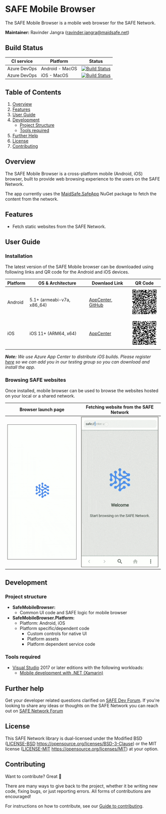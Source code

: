 # SAFE Mobile Browser

The SAFE Mobile Browser is a mobile web browser for the SAFE Network.

**Maintainer:** Ravinder Jangra (ravinder.jangra@maidsafe.net)

## Build Status

|CI service|Platform|Status|
|---|---|---|
|Azure DevOps|Android - MacOS| [![Build Status](https://dev.azure.com/maidsafe/SafeMobileBrowser/_apis/build/status/SafeMobileBrowser-%20Android%20-%20CI?branchName=master)](https://dev.azure.com/maidsafe/SafeMobileBrowser/_build/latest?definitionId=13&branchName=master) |
|Azure DevOps|iOS - MacOS| [![Build Status](https://dev.azure.com/maidsafe/SafeMobileBrowser/_apis/build/status/SafeMobileBrowser-%20iOS%20-%20CI?branchName=master)](https://dev.azure.com/maidsafe/SafeMobileBrowser/_build/latest?definitionId=14&branchName=master) |

## Table of Contents

1. [Overview](#Overview)
2. [Features](#Features)
3. [User Guide](#User-Guide)
4. [Development](#Development)
    * [Project Structure](#Project-structure)
    * [Tools required](#Tools-required)
5. [Further Help](#Further-Help)
6. [License](#License)
7. [Contributing](#Contributing)

## Overview

The SAFE Mobile Browser is a cross-platform mobile (Android, iOS) browser, built to provide web browsing experience to the users on the SAFE Network.

The app currently uses the [MaidSafe.SafeApp](https://www.nuget.org/packages/MaidSafe.SafeApp/) NuGet package to fetch the content from the network.

## Features

* Fetch static websites from the SAFE Network.

## User Guide

### Installation

The latest version of the SAFE Mobile browser can be downloaded using following links and QR code for the Android and iOS devices.

|Platform|OS & Architecture |Downlaod Link| QR Code|
|-|-|-|-|
|Android| 5.1+ (armeabi-v7a, x86_64) | [AppCenter](https://install.appcenter.ms/orgs/maidsafe-apps/apps/safe-mobile-browser/distribution_groups/community%20releases), [GitHub](https://github.com/maidsafe/safe-mobile-browser/releases) | <img src="docs/AppCenter-QR/android.png"  width="100" alt="Android-QR" /> |
|iOS    | iOS 11+ (ARM64, x64)       | [AppCenter](https://install.appcenter.ms/orgs/MaidSafe-Apps/apps/Safe-Mobile-Browser-1) | <img src="docs/AppCenter-QR/ios.png"  width="100" alt="iOS-QR" /> |

_**Note:** We use Azure App Center to distribute iOS builds. Please register [here](https://forms.gle/Svp7PU6dcf4ywmu19) so we can add you in our testing group so you can download and install the app._

### Browsing SAFE websites

Once installed, mobile browser can be used to browse the websites hosted on your local or a shared network.

| Browser launch page |Fetching website from the SAFE Network |
|:---:|:---:|
|<img src="docs/screenshots/launch-browser.gif"  width="250" alt="mobile-browser-homepage" />| <img src="docs/screenshots/load-website.gif"  width="250" alt="mobile-browser-homepage" /> |

## Development

### Project structure

* **SafeMobileBrowser:**
  * Common UI code and SAFE logic for mobile browser
* **SafeMobileBrowser.Platform:**
  * Platform: Android, iOS
  * Platform specific/dependent code
    * Custom controls for native UI
    * Platform assets
    * Platform dependent service code

### Tools required

* [Visual Studio](https://visualstudio.microsoft.com/) 2017 or later editions with the following workloads:
  * [Mobile development with .NET (Xamarin)](https://visualstudio.microsoft.com/vs/visual-studio-workloads/)

## Further help

Get your developer related questions clarified on [SAFE Dev Forum](https://forum.safedev.org/). If you're looking to share any ideas or thoughts on the SAFE Network you can reach out on [SAFE Network Forum](https://safenetforum.org/)

## License

This SAFE Network library is dual-licensed under the Modified BSD ([LICENSE-BSD](LICENSE-BSD) https://opensource.org/licenses/BSD-3-Clause) or the MIT license ([LICENSE-MIT](LICENSE-MIT) https://opensource.org/licenses/MIT) at your option.

## Contributing

Want to contribute? Great :tada:

There are many ways to give back to the project, whether it be writing new code, fixing bugs, or just reporting errors. All forms of contributions are encouraged!

For instructions on how to contribute, see our [Guide to contributing](https://github.com/maidsafe/QA/blob/master/CONTRIBUTING.md).
